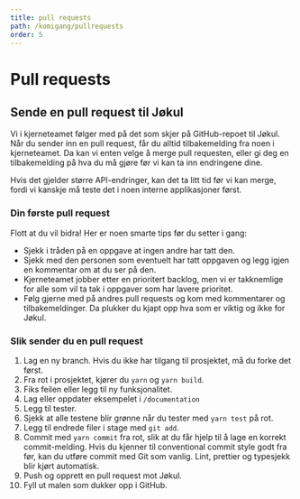 ```yaml
---
title: pull requests
path: /komigang/pullrequests
order: 5
---
```


# Pull requests

## Sende en pull request til Jøkul

Vi i kjerneteamet følger med på det som skjer på GitHub-repoet til Jøkul.
Når du sender inn en pull request, får du alltid tilbakemelding fra noen i kjerneteamet.
Da kan vi enten velge å merge pull requesten, eller gi deg en tilbakemelding på hva du må gjøre før vi kan ta inn endringene dine.

Hvis det gjelder større API-endringer, kan det ta litt tid før vi kan merge, fordi vi kanskje må teste det i noen interne applikasjoner først.

### Din første pull request

Flott at du vil bidra! Her er noen smarte tips før du setter i gang:

-   Sjekk i tråden på en oppgave at ingen andre har tatt den.
-   Sjekk med den personen som eventuelt har tatt oppgaven og legg igjen en kommentar om at du ser på den.
-   Kjerneteamet jobber etter en prioritert backlog, men vi er takknemlige for alle som vil ta tak i oppgaver som har lavere prioritet.
-   Følg gjerne med på andres pull requests og kom med kommentarer og tilbakemeldinger. Da plukker du kjapt opp hva som er viktig og ikke for Jøkul.

### Slik sender du en pull request

1. Lag en ny branch. Hvis du ikke har tilgang til prosjektet, må du forke det først.
2. Fra rot i prosjektet, kjører du `yarn` og `yarn build`.
3. Fiks feilen eller legg til ny funksjonalitet.
4. Lag eller oppdater eksempelet i `/documentation`
5. Legg til tester.
6. Sjekk at alle testene blir grønne når du tester med `yarn test` på rot.
7. Legg til endrede filer i stage med `git add`.
8. Commit med `yarn commit` fra rot, slik at du får hjelp til å lage en korrekt commit-melding. Hvis du kjenner til conventional commit style godt fra før, kan du utføre commit med Git som vanlig.
   Lint, prettier og typesjekk blir kjørt automatisk.
9. Push og opprett en pull request mot Jøkul.
10. Fyll ut malen som dukker opp i GitHub.
